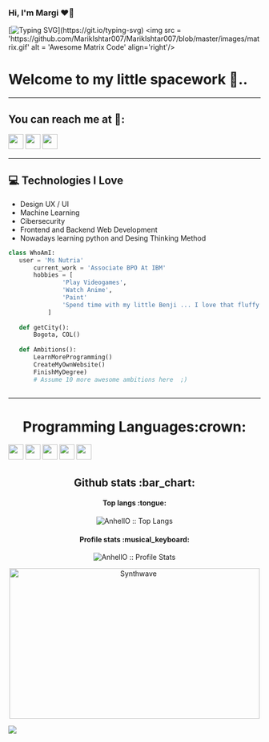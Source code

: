 ### Hi, I'm Margi ❤️🧁

[![Typing SVG](https://readme-typing-svg.herokuapp.com?font=Fira+Code&pause=1000&width=435&lines=I+like+it+programming+.+.+.)](https://git.io/typing-svg)
<img src = 'https://github.com/MarikIshtar007/MarikIshtar007/blob/master/images/matrix.gif' alt = 'Awesome Matrix Code' align='right'/>

<h1>Welcome to my little spacework 👾..</h1> 

---

<h2>You can reach me at 🍒:</h2>

<p>
<a href="https://www.linkedin.com/in/margi-africano"><img src="https://img.shields.io/badge/Linkedin-%231572B6.svg?style=for-the-badge&logo=Linkedin&logoColor=white" style="margin-bottom: 4px;" height="30px" target="_blank"></a>	
<a href="https://www.linkedin.com/in/margi-africano"><img src="https://img.shields.io/badge/Gmail-c14438?style=for-the-badge&logo=Gmail&logoColor=white" style="margin-bottom: 4px;" height="30px" target="_blank"></a>		
<a href="https://www.instagram.com/june00004/"><img src="https://img.shields.io/badge/Instagram-%23E4405F.svg?style=for-the-badge&logo=Instagram&logoColor=white" style="margin-bottom: 4px;" height="30px" target="_blank"></a>
</p>

---

## :computer: Technologies I Love
* Design UX / UI
* Machine Learning
* Cibersecurity
* Frontend and Backend Web Development
* Nowadays learning python and Desing Thinking Method

 ```python
 class WhoAmI:
 	user = 'Ms Nutria'
		current_work = 'Associate BPO At IBM'
		hobbies = [
				'Play Videogames',
				'Watch Anime',
				'Paint'
				'Spend time with my little Benji ... I love that fluffy ball'
			]
	
	def getCity():
		Bogota, COL()
	
	def Ambitions():
		LearnMoreProgramming()
		CreateMyOwnWebsite()
		FinishMyDegree)
		# Assume 10 more awesome ambitions here  ;)
	
 ```
 ---
 
<h1 align="center">Programming Languages:crown:</h1> 

<p>
<img src="https://img.shields.io/badge/javascript-%23323330.svg?style=for-the-badge&logo=javascript&logoColor=%23F7DF1E" style="margin-bottom: 4px;" height="30px">
<img src="https://img.shields.io/badge/html5-%23E34F26.svg?style=for-the-badge&logo=html5&logoColor=white" style="margin-bottom: 4px;" height="30px">
<img src="https://img.shields.io/badge/css3-%231572B6.svg?style=for-the-badge&logo=css3&logoColor=white" style="margin-bottom: 4px;" height="30px">
<img src="https://img.shields.io/badge/git-%23F05033.svg?style=for-the-badge&logo=git&logoColor=white" style="margin-bottom: 4px;" height="30px">
<img src="https://img.shields.io/badge/github-%23323330.svg?style=for-the-badge&logo=github&logoColor=white" style="margin-bottom: 4px;" height="30px">
</p>

 
<h2 align="center">Github stats :bar_chart:</h2>

<h4 align="center">Top langs :tongue:</h4>

<p align="center"><img src="https://github-readme-stats.vercel.app/api/top-langs/?username=MsNutria&langs_count=10&theme=tokyonight&layout=compact" alt="AnhellO :: Top Langs" /></p>

<h4 align="center">Profile stats :musical_keyboard:</h4>

<p align="center"><img src="https://github-readme-stats.vercel.app/api?username=MsNutria&show_icons=true&theme=synthwave" alt="AnhellO :: Profile Stats" /></p>

<p align="center"><img src="https://thumbs.gfycat.com/GoodnaturedFondGaur-size_restricted.gif" alt="Synthwave" height="300" width="500"></p>

<p><img src="https://metrics.lecoq.io/MsNutria"><p>
 
